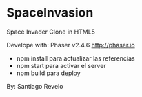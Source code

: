 # SpaceInvasion
Space Invader Clone in HTML5

Develope with: Phaser v2.4.6
http://phaser.io

- npm install para actualizar las referencias
- npm start para activar el server
- npm build para deploy


By: Santiago Revelo
